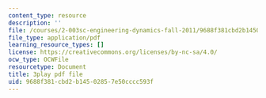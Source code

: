 ```yaml
---
content_type: resource
description: ''
file: /courses/2-003sc-engineering-dynamics-fall-2011/9688f381cbd2b14502857e50cccc593f_-QVENB3aEvY.pdf
file_type: application/pdf
learning_resource_types: []
license: https://creativecommons.org/licenses/by-nc-sa/4.0/
ocw_type: OCWFile
resourcetype: Document
title: 3play pdf file
uid: 9688f381-cbd2-b145-0285-7e50cccc593f
---
```

